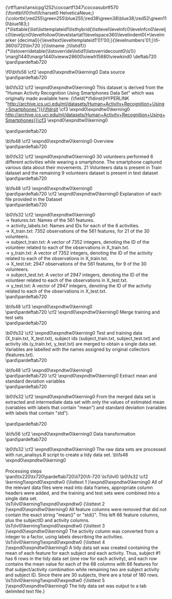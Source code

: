 {\rtf1\ansi\ansicpg1252\cocoartf1347\cocoasubrtf570
{\fonttbl\f0\fnil\fcharset0 HelveticaNeue;}
{\colortbl;\red255\green255\blue255;\red38\green38\blue38;\red52\green110\blue183;}
{\*\listtable{\list\listtemplateid1\listhybrid{\listlevel\levelnfc0\levelnfcn0\leveljc0\leveljcn0\levelfollow0\levelstartat1\levelspace360\levelindent0{\*\levelmarker \{decimal\}}{\leveltext\leveltemplateid1\'01\'00;}{\levelnumbers\'01;}\fi-360\li720\lin720 }{\listname ;}\listid1}}
{\*\listoverridetable{\listoverride\listid1\listoverridecount0\ls1}}
\margl1440\margr1440\vieww28600\viewh15680\viewkind0
\deftab720
\pard\pardeftab720

\f0\b\fs56 \cf2 \expnd0\expndtw0\kerning0
Data source\
\pard\pardeftab720

\b0\fs32 \cf2 \expnd0\expndtw0\kerning0
This dataset is derived from the "Human Activity Recognition Using Smartphones Data Set" which was originally made available here: {\field{\*\fldinst{HYPERLINK "http://archive.ics.uci.edu/ml/datasets/Human+Activity+Recognition+Using+Smartphones"}}{\fldrslt \cf3 \expnd0\expndtw0\kerning0
http://archive.ics.uci.edu/ml/datasets/Human+Activity+Recognition+Using+Smartphones}}\cf3 \expnd0\expndtw0\kerning0
\
\
\pard\pardeftab720

\b\fs48 \cf2 \expnd0\expndtw0\kerning0
Overview\
\pard\pardeftab720

\b0\fs32 \cf2 \expnd0\expndtw0\kerning0
30 volunteers performed 6 different activities while wearing a smartphone. The smartphone captured various data about their movements. 21 Volunteers data is present in Train dataset and the remaining 9 volunteers dataset is present in test dataset\
\pard\pardeftab720

\b\fs48 \cf3 \expnd0\expndtw0\kerning0
\
\pard\pardeftab720
\cf2 \expnd0\expndtw0\kerning0
Explanation of each file provided in the Dataset\
\pard\pardeftab720

\b0\fs32 \cf2 \expnd0\expndtw0\kerning0
\
-> features.txt: Names of the 561 features.\
-> activity_labels.txt: Names and IDs for each of the 6 activities.\
-> X_train.txt: 7352 observations of the 561 features, for 21 of the 30 volunteers.\
-> subject_train.txt: A vector of 7352 integers, denoting the ID of the volunteer related to each of the observations in X_train.txt.\
-> y_train.txt: A vector of 7352 integers, denoting the ID of the activity related to each of the observations in X_train.txt.\
-> X_test.txt: 2947 observations of the 561 features, for 9 of the 30 volunteers.\
-> subject_test.txt: A vector of 2947 integers, denoting the ID of the volunteer related to each of the observations in X_test.txt.\
-> y_test.txt: A vector of 2947 integers, denoting the ID of the activity related to each of the observations in X_test.txt.\
\pard\pardeftab720

\b\fs48 \cf3 \expnd0\expndtw0\kerning0
\
\pard\pardeftab720
\cf2 \expnd0\expndtw0\kerning0
Merge training and test sets\
\pard\pardeftab720

\b0\fs32 \cf2 \expnd0\expndtw0\kerning0
Test and training data (X_train.txt, X_test.txt), subject ids (subject_train.txt, subject_test.txt) and activity ids (y_train.txt, y_test.txt) are merged to obtain a single data set. Variables are labelled with the names assigned by original collectors (features.txt).\
\pard\pardeftab720

\b\fs48 \cf3 \expnd0\expndtw0\kerning0
\
\pard\pardeftab720
\cf2 \expnd0\expndtw0\kerning0
Extract mean and standard deviation variables\
\pard\pardeftab720

\b0\fs32 \cf2 \expnd0\expndtw0\kerning0
From the merged data set is extracted and intermediate data set with only the values of estimated mean (variables with labels that contain "mean") and standard deviation (variables with labels that contain "std").\
\
\pard\pardeftab720

\b\fs56 \cf2 \expnd0\expndtw0\kerning0
Data transformation\
\pard\pardeftab720

\b0\fs32 \cf2 \expnd0\expndtw0\kerning0
The raw data sets are processed with run_analisys.R script to create a tidy data set.
\b\fs48 \expnd0\expndtw0\kerning0
\
\
Processing steps\
\pard\tx220\tx720\pardeftab720\li720\fi-720
\ls1\ilvl0
\b0\fs32 \cf2 \kerning1\expnd0\expndtw0 {\listtext	1	}\expnd0\expndtw0\kerning0
All of the relevant data files were read into data frames, appropriate column headers were added, and the training and test sets were combined into a single data set.\
\ls1\ilvl0\kerning1\expnd0\expndtw0 {\listtext	2	}\expnd0\expndtw0\kerning0
All feature columns were removed that did not contain the exact string "mean()" or "std()". This left 66 feature columns, plus the subjectID and activity columns.\
\ls1\ilvl0\kerning1\expnd0\expndtw0 {\listtext	3	}\expnd0\expndtw0\kerning0
The activity column was converted from a integer to a factor, using labels describing the activities.\
\ls1\ilvl0\kerning1\expnd0\expndtw0 {\listtext	4	}\expnd0\expndtw0\kerning0
A tidy data set was created containing the mean of each feature for each subject and each activity. Thus, subject #1 has 6 rows in the tidy data set (one row for each activity), and each row contains the mean value for each of the 68 columns with 66 features for that subject/activity combination while remaining two are subject activity and subject ID. Since there are 30 subjects, there are a total of 180 rows.\
\ls1\ilvl0\kerning1\expnd0\expndtw0 {\listtext	5	}\expnd0\expndtw0\kerning0
The tidy data set was output to a  tab delimited text file.}